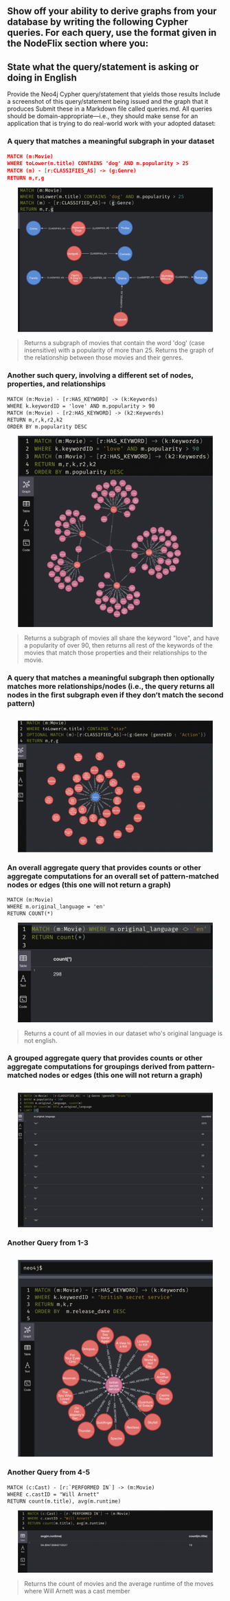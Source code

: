 ## Show off your ability to derive graphs from your database by writing the following Cypher queries. For each query, use the format given in the NodeFlix section where you:

## State what the query/statement is asking or doing in English

Provide the Neo4j Cypher query/statement that yields those results
Include a screenshot of this query/statement being issued and the graph that it produces
Submit these in a Markdown file called queries.md. All queries should be domain-appropriate—i.e., they should make sense for an application that is trying to do real-world work with your adopted dataset:

### A query that matches a meaningful subgraph in your dataset

```json
MATCH (m:Movie)
WHERE toLower(m.title) CONTAINS 'dog' AND m.popularity > 25
MATCH (m) - [r:CLASSIFIES_AS] -> (g:Genre)
RETURN m,r,g
```

<center><img src="./assets/p1.png" style="width: 90%" ></img></center>

> Returns a subgraph of movies that contain the word 'dog' (case insensitive) with a popularity of more than 25. Returns the graph of the relationship between those movies and their genres.

### Another such query, involving a different set of nodes, properties, and relationships

```
MATCH (m:Movie) - [r:HAS_KEYWORD] -> (k:Keywords)
WHERE k.keywordID = 'love' AND m.popularity > 90
MATCH (m:Movie) - [r2:HAS_KEYWORD] -> (k2:Keywords)
RETURN m,r,k,r2,k2
ORDER BY m.popularity DESC
```

<center><img src="./assets/p2.png" style="width: 90%" ></img></center>

> Returns a subgraph of movies all share the keyword "love", and have a popularity of over 90, then returns all rest of the keywords of the movies that match those properties and their relationships to the movie.

### A query that matches a meaningful subgraph then optionally matches more relationships/nodes (i.e., the query returns all nodes in the first subgraph even if they don’t match the second pattern)

```

```

<center><img src="./assets/p3.png" style="width: 90%" ></img></center>

>

### An overall aggregate query that provides counts or other aggregate computations for an overall set of pattern-matched nodes or edges (this one will not return a graph)

```
MATCH (m:Movie)
WHERE m.original_language = 'en'
RETURN COUNT(*)
```

<center><img src="./assets/p4.png" style="width: 90%" ></img></center>

> Returns a count of all movies in our dataset who's original language is not english.

### A grouped aggregate query that provides counts or other aggregate computations for groupings derived from pattern-matched nodes or edges (this one will not return a graph)

```

```

<center><img src="./assets/p5.png" style="width: 90%" ></img></center>

>

### Another Query from 1-3

```

```

<center><img src="./assets/p6.png" style="width: 90%" ></img></center>

>

### Another Query from 4-5

```
MATCH (c:Cast) - [r:`PERFORMED IN`] -> (m:Movie)
WHERE c.castID = "Will Arnett"
RETURN count(m.title), avg(m.runtime)
```

<center><img src="./assets/p7.png" style="width: 90%" ></img></center>

> Returns the count of movies and the average runtime of the moves where Will Arnett was a cast member
